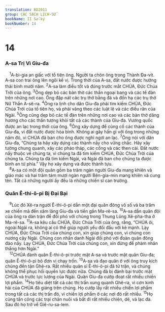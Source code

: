 ```yaml
---
translation: BD2011
group: CÁC SÁCH LỊCH-SỬ
bookName: II Sử-ký 
bookNumber: 14
---
```


<div class="title"><h1>14</h1><h3>A-sa Trị Vì Giu-đa</h3></div>
<span class="verse 2su_14_1"> <sup>1</sup>A-bi-gia an giấc với tổ tiên ông. Người ta chôn ông trong Thành Ða-vít. A-sa con trai ông lên ngôi kế vị. Trong thời của A-sa, đất nước được hưởng thái bình mười năm. </span>
<span class="verse 2su_14_2"><sup>2</sup>A-sa làm điều tốt và đúng trước mắt CHÚA, Ðức Chúa Trời của ông. </span>
<span class="verse 2su_14_3"><sup>3</sup>Ông dẹp bỏ các bàn thờ các thần ngoại bang và các tế đàn trên những nơi cao. Ông đập nát các trụ thờ bằng đá và đốn hạ các trụ thờ Nữ Thần A-sê-ra. </span>
<span class="verse 2su_14_4"><sup>4</sup>Ông ra lịnh cho dân Giu-đa phải tìm kiếm CHÚA, Ðức Chúa Trời của tổ tiên họ, và phải vâng theo các luật lệ và các điều răn của Ngài. </span>
<span class="verse 2su_14_5"><sup>5</sup>Ông cũng dẹp bỏ các tế đàn trên những nơi cao và các bàn thờ dâng hương cho các thần tượng khỏi tất cả các thành của Giu-đa. Vương quốc được an lạc trong thời của ông. </span>
<span class="verse 2su_14_6"><sup>6</sup>Ông xây dựng để củng cố các thành của Giu-đa, vì đất nước được hòa bình. Không ai gây hấn gì với ông trong những năm đó, vì CHÚA đã ban cho ông được nghỉ ngơi an lạc. </span>
<span class="verse 2su_14_7"><sup>7</sup>Ông nói với dân Giu-đa, “Chúng ta hãy xây dựng các thành nầy cho vững chắc. Hãy xây tường chung quanh, xây các pháo tháp, các cổng và các then cài. Ðất nước nầy thuộc về chúng ta, vì chúng ta đã tìm kiếm CHÚA, Ðức Chúa Trời của chúng ta. Chúng ta đã tìm kiếm Ngài, và Ngài đã ban cho chúng ta được bình an tứ phía.” Vậy họ xây dựng và được thành tựu.<br/></span>
<span class="verse 2su_14_8"> <sup>8</sup>A-sa có một đội quân gồm ba trăm ngàn người Giu-đa mang khiên và giáo mác và hai trăm tám mươi ngàn người Bên-gia-min mang khiên và cung tên. Tất cả những người ấy đều là những chiến sĩ can trường.<br/></span>
<div class="title"><h3>Quân Ê-thi-ô-pi Bị Ðại Bại</h3></div>
<span class="verse 2su_14_9"> <sup>9</sup>Lúc đó Xê-ra người Ê-thi-ô-pi dẫn một đại quân đông vô số và ba trăm xe chiến mã đến xâm lăng Giu-đa và tiến gần Ma-rê-sa. </span>
<span class="verse 2su_14_10"><sup>10</sup>A-sa dẫn quân đội của ông ra dàn trận để đối phó với chúng trong Thung Lũng Xê-pha-tha ở Ma-rê-sa. </span>
<span class="verse 2su_14_11"><sup>11</sup>A-sa kêu cầu CHÚA, Ðức Chúa Trời của ông, rằng, “CHÚA ôi, ngoài Ngài ra, không ai có thể giúp người yếu đối đầu với kẻ mạnh. Lạy CHÚA, Ðức Chúa Trời của chúng con, xin giúp chúng con, vì chúng con nương cậy Ngài. Chúng con nhân danh Ngài đối phó với đoàn quân đông đảo nầy. Lạy CHÚA, Ðức Chúa Trời của chúng con, xin đừng để phàm nhân thắng hơn Ngài.”<br/></span>
<span class="verse 2su_14_12"> <sup>12</sup>CHÚA đánh quân Ê-thi-ô-pi trước mặt A-sa và trước mặt quân Giu-đa; quân Ê-thi-ô-pi bỏ đơn vị chạy trốn. </span>
<span class="verse 2su_14_13"><sup>13</sup>A-sa và đạo quân ở với ông truy kích chúng đến tận Ghê-ra. Rất nhiều quân sĩ Ê-thi-ô-pi đã tử trận, và chúng không thể phục hồi quyền lực được nữa. Chúng đã bị đánh bại trước mặt CHÚA và trước lực lượng của Ngài. Quân Giu-đa cướp đoạt rất nhiều chiến lợi phẩm. </span>
<span class="verse 2su_14_14"><sup>14</sup>Họ tiêu diệt tất cả các thị trấn xung quanh Ghê-ra, vì cơn kinh hãi của CHÚA đã giáng trên chúng. Họ cướp lấy rất nhiều chiến lợi phẩm trong tất cả các thị trấn đó, vì chiến lợi phẩm ở các nơi đó rất nhiều. </span>
<span class="verse 2su_14_15"><sup>15</sup>Họ cũng tấn công các trại chăn nuôi và bắt đi rất nhiều chiên, dê, và lạc đà. Sau đó họ trở về Giê-ru-sa-lem.<br/></span>
